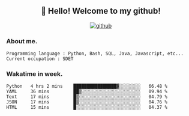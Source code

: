 <h2 align="center">👋 Hello! Welcome to my github! </h2>
<p align="center">
  <a href="https://github.com/usergwen"><img src="https://img.shields.io/badge/GitHub-24292e" alt="github"></a>
</p>

### About me.

```Plain Text
Programming language : Python, Bash, SQL, Java, Javascript, etc...
Current occupation : SDET
```
### Wakatime in week.

<!--START_SECTION:waka-->
```text
Python   4 hrs 2 mins    ████████████████▓░░░░░░░░   66.48 % 
YAML     36 mins         ██▒░░░░░░░░░░░░░░░░░░░░░░   09.94 % 
Text     17 mins         █▒░░░░░░░░░░░░░░░░░░░░░░░   04.79 % 
JSON     17 mins         █▒░░░░░░░░░░░░░░░░░░░░░░░   04.76 % 
HTML     15 mins         █░░░░░░░░░░░░░░░░░░░░░░░░   04.37 % 
```
<!--END_SECTION:waka-->
